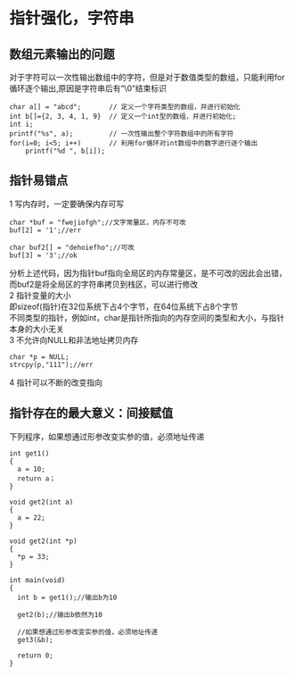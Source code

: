 # 指针强化，字符串
## 数组元素输出的问题
对于字符可以一次性输出数组中的字符，但是对于数值类型的数组，只能利用for循环逐个输出,原因是字符串后有“\0”结束标识  
```
char a[] = "abcd";       // 定义一个字符类型的数组，并进行初始化
int b[]={2, 3, 4, 1, 9}  // 定义一个int型的数组，并进行初始化;  
int i;
printf("%s", a);         // 一次性输出整个字符数组中的所有字符
for(i=0; i<5; i++)       // 利用for循环对int数组中的数字进行逐个输出
    printf("%d ", b[i]);
```
## 指针易错点
1 写内存时，一定要确保内存可写  
```
char *buf = "fwejiofgh";//文字常量区，内存不可改
buf[2] = '1';//err

char buf2[] = "dehoiefho";//可改
buf[3] = '3';//ok
```
分析上述代码，因为指针buf指向全局区的内存常量区，是不可改的因此会出错，而buf2是将全局区的字符串拷贝到栈区，可以进行修改  
2 指针变量的大小  
即sizeof(指针)在32位系统下占4个字节，在64位系统下占8个字节  
不同类型的指针，例如int，char是指针所指向的内存空间的类型和大小，与指针本身的大小无关  
3 不允许向NULL和非法地址拷贝内存  
```
char *p = NULL;
strcpy(p,"111");//err
```
4 指针可以不断的改变指向  
## 指针存在的最大意义：间接赋值
下列程序，如果想通过形参改变实参的值，必须地址传递  
```
int get1()
{
  a = 10;
  return a；
}

void get2(int a)
{
  a = 22;
}

void get2(int *p)
{
  *p = 33;
}

int main(void)
{
  int b = get1();//输出b为10
  
  get2(b);//输出b依然为10
  
  //如果想通过形参改变实参的值，必须地址传递  
  get3(&b);
  
  return 0;
}
```

